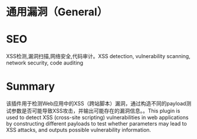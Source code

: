 # 通用漏洞（General）
# SEO
XSS检测,漏洞扫描,网络安全,代码审计。XSS detection, vulnerability scanning, network security, code auditing
# Summary
该插件用于检测Web应用中的XSS（跨站脚本）漏洞，通过构造不同的payload测试参数是否可能导致XSS攻击，并输出可能存在的漏洞信息。。This plugin is used to detect XSS (cross-site scripting) vulnerabilities in web applications by constructing different payloads to test whether parameters may lead to XSS attacks, and outputs possible vulnerability information.
